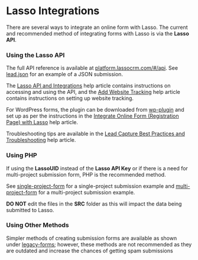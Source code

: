 <h1>Lasso Integrations</h1>

<p>There are several ways to integrate an online form with Lasso. The current and recommended method of integrating forms with Lasso is via the <b>Lasso API</b>.</p>

<h3><a name="using-api">Using the Lasso API</a></h3>

<p>The full API reference is available at <a href="https://platform.lassocrm.com/#/api" target="_blank">platform.lassocrm.com/#/api</a>. See <a href="https://github.com/eci-lasso/single-project-form/blob/master/lead.json">lead.json</a> for an example of a JSON submission.</p>

<p>The <a href="https://customerportal.ecisolutions.com/s/article/Lasso-Integrations-Lasso-API-and-Integrations" target="_blank">Lasso API and Integrations</a> help article contains instructions on accessing and using the API, and the <a href="https://customerportal.ecisolutions.com/s/article/Lasso-Project-Admin-Center-Manage-Website-Tracking-Website-Analytics" target="_blank">Add Website Tracking</a> help article contains instructions on setting up website tracking.</p>

<p>For WordPress forms, the plugin can be downloaded from <a href="https://github.com/eci-lasso/wp-plugin" target="_blank">wp-plugin</a> and set up as per the instructions in the <a href="https://customerportal.ecisolutions.com/s/article/Lasso-Integrations-Connect-Online-Form-Registration-Page-with-Lasso?language=en_US" target="_blank">Integrate Online Form (Registration Page) with Lasso</a> help article.</p>

<p>Troubleshooting tips are available in the <a href="https://customerportal.ecisolutions.com/s/article/Lasso-Integrations-Lead-Capture-Best-Practices-and-Troubleshooting" target="_blank">Lead Capture Best Practices and Troubleshooting</a> help article.</p>

<h3><a name="using-php">Using PHP</a></h3>

<p>If using the <b>LassoUID</b> instead of the <b>Lasso API Key</b> or if there is a need for multi-project submission form, PHP is the recommended method.</p>

<p>See <a href="https://github.com/eci-lasso/single-project-form" target="_blank">single-project-form</a> for a single-project submission example and <a href="https://github.com/eci-lasso/multi-project-form">multi-project-form</a> for a multi-project submission example.</p>

<p><b>DO NOT</b> edit the files in the <b>SRC</b> folder as this will impact the data being submitted to Lasso.</p>

<h3><a name="other-methods">Using Other Methods</a></h3>

<p>Simpler methods of creating submission forms are available as shown under <a href="https://github.com/eci-lasso/legacy-forms" target="_blank">legacy-forms</a>; however, these methods are not recommended as they are outdated and increase the chances of getting spam submissions</p>
